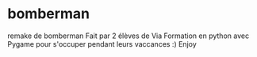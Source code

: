 # bomberman
 remake de bomberman
 Fait par 2 élèves de Via Formation en python avec Pygame pour s'occuper pendant leurs vaccances :)
 Enjoy
